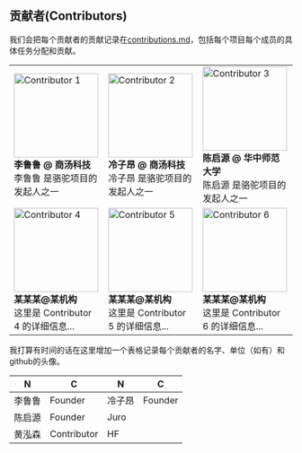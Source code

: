 ## 贡献者(Contributors)

我们会把每个贡献者的贡献记录在[contributions.md](https://github.com/LC1332/Luotuo-Chinese-LLM/blob/main/data/contributions.md)，包括每个项目每个成员的具体任务分配和贡献。


<table>
  <tr>
    <td>
      <img src="https://avatars.githubusercontent.com/u/5266090?v=4" alt="Contributor 1" height="150">
      <br>
      <b> 李鲁鲁 @ 商汤科技 </b>
      <br>
      李鲁鲁 是骆驼项目的发起人之一
    </td>
    <td>
      <img src="https://avatars.githubusercontent.com/u/25675774?v=4" alt="Contributor 2" height="150">
      <br>
      <b>冷子昂 @ 商汤科技</b>
      <br>
      冷子昂 是骆驼项目的发起人之一
    </td>
    <td>
      <img src="https://avatars.githubusercontent.com/u/72334646?v=4" alt="Contributor 3" height="150">
      <br>
      <b>陈启源 @ 华中师范大学 </b>
      <br>
      陈启源 是骆驼项目的发起人之一
    </td>
  </tr>
  <tr>
    <td>
      <img src="https://avatars.githubusercontent.com/u/5266090?v=4" alt="Contributor 4" height="150">
      <br>
      <b>某某某@某机构</b>
      <br>
      这里是 Contributor 4 的详细信息...
    </td>
    <td>
      <img src="https://avatars.githubusercontent.com/u/5266090?v=4" alt="Contributor 5" height="150">
      <br>
      <b>某某某@某机构</b>
      <br>
      这里是 Contributor 5 的详细信息...
    </td>
    <td>
      <img src="https://avatars.githubusercontent.com/u/5266090?v=4" alt="Contributor 6" height="150">
      <br>
      <b>某某某@某机构</b>
      <br>
      这里是 Contributor 6 的详细信息...
    </td>
  </tr>
</table>



我打算有时间的话在这里增加一个表格记录每个贡献者的名字、单位（如有）和github的头像。

| N     | C     | N | C |
| --- | --- | --- | --- |
| 李鲁鲁 | Founder | 冷子昂 | Founder |
| 陈启源 | Founder | Juro | |
| 黄泓森 | Contributor | HF | |



